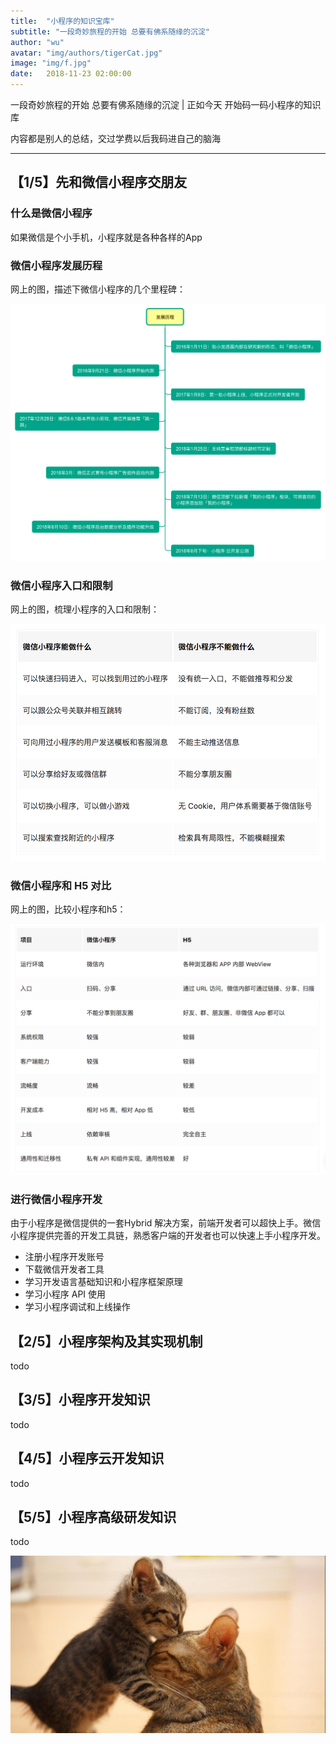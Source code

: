 ```yaml
---
title:  "小程序的知识宝库"
subtitle: "一段奇妙旅程的开始 总要有佛系随缘的沉淀"
author: "wu"
avatar: "img/authors/tigerCat.jpg"
image: "img/f.jpg"
date:   2018-11-23 02:00:00
---
```


一段奇妙旅程的开始 总要有佛系随缘的沉淀 | 正如今天 开始码一码小程序的知识库

内容都是别人的总结，交过学费以后我码进自己的脑海

----- ----- ----- -----

## 【1/5】先和微信小程序交朋友

### 什么是微信小程序

如果微信是个小手机，小程序就是各种各样的App

### 微信小程序发展历程

网上的图，描述下微信小程序的几个里程碑：

<div class="scale"><img src="img/resources/wechatsmall/wechatsmallroad.png"  alt="wechatsmallroad" /></div>

### 微信小程序入口和限制

网上的图，梳理小程序的入口和限制：

<div class="scale"><img src="img/resources/wechatsmall/wechatsmallentersandlimits.png"  alt="wechatsmallentersandlimits" /></div>

### 微信小程序和 H5 对比

网上的图，比较小程序和h5：

<div class="scale"><img src="img/resources/wechatsmall/wechatsmallvsh5.png"  alt="wechatsmallvsh5" /></div>

### 进行微信小程序开发

由于小程序是微信提供的一套Hybrid 解决方案，前端开发者可以超快上手。微信小程序提供完善的开发工具链，熟悉客户端的开发者也可以快速上手小程序开发。

- 注册小程序开发账号
- 下载微信开发者工具
- 学习开发语言基础知识和小程序框架原理
- 学习小程序 API 使用
- 学习小程序调试和上线操作

## 【2/5】小程序架构及其实现机制

todo

## 【3/5】小程序开发知识

todo

## 【4/5】小程序云开发知识

todo

## 【5/5】小程序高级研发知识

todo



<div class="scale"><img src="img/hugkiss.jpg"  alt="λanguage" /></div>



